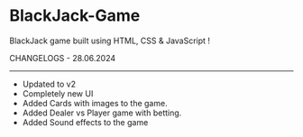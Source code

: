 # BlackJack-Game
BlackJack game built using HTML, CSS &amp; JavaScript !

CHANGELOGS - 28.06.2024
__________
- Updated to v2
- Completely new UI
- Added Cards with images to the game.
- Added Dealer vs Player game with betting.
- Added Sound effects to the game
